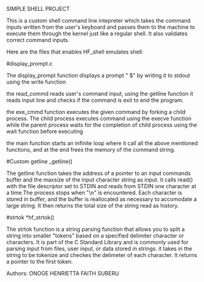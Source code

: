 SIMPLE SHELL PROJECT

This is a custom shell command line intepreter which takes the command inputs written from the user's keyboard and passes them to the machine to execute them through the kernel just like a regular shell. It also validates correct command inputs.

Here are the files that enables HF_shell emulates shell:

#display_prompt.c

The display_prompt function displays a prompt " $"
by writing it to stdout using the write function

the read_commd reads user's command input, using the getline function it reads input line
and checks if the command is exit to end the program.

the exe_cmmd function executes the given command by forking a child process. The child process executes
command using the execve function while the parent process waits for the completion of child process using the wait function before executing

the main function starts an infinite loop where it call all the above mentioned functions, and at the end frees the memory of the command string.

#Custom getline _getline()

The getline function takes the address of a pointer to an input commands buffer and the maxsize of the input character string as input. it calls read() with the file descriptor set to STDIN and reads from STDIN one character at a time.The process stops when "\n" is encountered. Each character is stored in buffer, and the buffer is reallocated as necessary to accomodate a large string. It then returns the total size of the string read as history.

#strtok *hf_strtok()

The strtok function is a string parsing function that allows you to split a string into smaller "tokens" based on a specified delimiter character or characters. It is part of the C Standard Library and is commonly used for parsing input from files, user input, or data stored in strings. it takes in the string to be tokenize and checkes the delimeter of each character. It returns a pointer to the first token.

Authors:
ONOGE HENRIETTA
FAITH SUBERU
